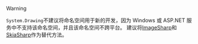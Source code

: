 > [!WARNING]
> `System.Drawing`不建议将命名空间用于新的开发，因为 Windows 或 ASP.NET 服务中不支持该命名空间，并且该命名空间不跨平台。 建议将[ImageSharp](https://github.com/SixLabors/ImageSharp)和[SkiaSharp](https://github.com/mono/SkiaSharp)作为替代方法。
